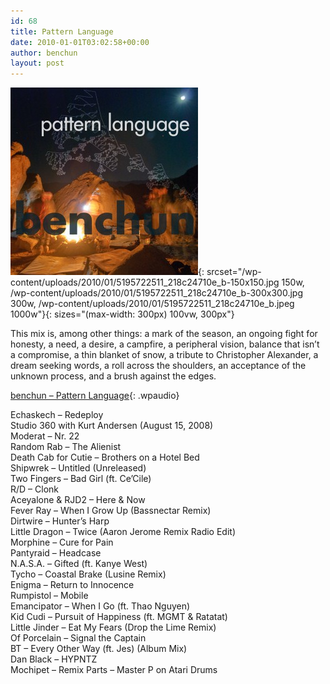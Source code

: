 ```yaml
---
id: 68
title: Pattern Language
date: 2010-01-01T03:02:58+00:00
author: benchun
layout: post
---
```

![Pattern Language](/wp-content/uploads/2010/01/5195722511_218c24710e_b-300x300.jpg){: srcset="/wp-content/uploads/2010/01/5195722511_218c24710e_b-150x150.jpg 150w, /wp-content/uploads/2010/01/5195722511_218c24710e_b-300x300.jpg 300w, /wp-content/uploads/2010/01/5195722511_218c24710e_b.jpeg 1000w"}{: sizes="(max-width: 300px) 100vw, 300px"}

This mix is, among other things: a mark of the season, an ongoing fight for honesty, a need, a desire, a campfire, a peripheral vision, balance that isn’t a compromise, a thin blanket of snow, a tribute to Christopher Alexander, a dream seeking words, a roll across the shoulders, an acceptance of the unknown process, and a brush against the edges.

[benchun &#8211; Pattern Language](http://mp3.benchun.net/benchun-pattern-language.mp3){: .wpaudio}

Echaskech – Redeploy  
Studio 360 with Kurt Andersen (August 15, 2008)  
Moderat – Nr. 22  
Random Rab – The Alienist  
Death Cab for Cutie – Brothers on a Hotel Bed  
Shipwrek – Untitled (Unreleased)  
Two Fingers – Bad Girl (ft. Ce’Cile)  
R/D – Clonk  
Aceyalone & RJD2 – Here & Now  
Fever Ray – When I Grow Up (Bassnectar Remix)  
Dirtwire – Hunter’s Harp  
Little Dragon – Twice (Aaron Jerome Remix Radio Edit)  
Morphine – Cure for Pain  
Pantyraid – Headcase  
N.A.S.A. – Gifted (ft. Kanye West)  
Tycho – Coastal Brake (Lusine Remix)  
Enigma – Return to Innocence  
Rumpistol – Mobile  
Emancipator – When I Go (ft. Thao Nguyen)  
Kid Cudi – Pursuit of Happiness (ft. MGMT & Ratatat)  
Little Jinder – Eat My Fears (Drop the Lime Remix)  
Of Porcelain – Signal the Captain  
BT – Every Other Way (ft. Jes) (Album Mix)  
Dan Black – HYPNTZ  
Mochipet – Remix Parts – Master P on Atari Drums
